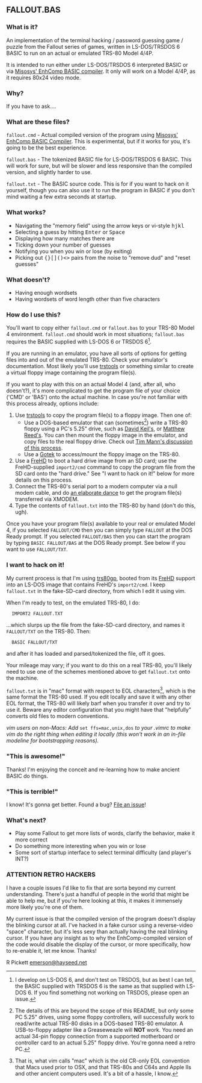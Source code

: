 ## FALLOUT.BAS

### What is it?

An implementation of the terminal hacking / password guessing game / puzzle from the Fallout series of games, written in LS-DOS/TRSDOS 6 BASIC to run on an actual or emulated TRS-80 Model 4/4P.

It is intended to run either under LS-DOS/TRSDOS 6 interpreted BASIC or via [Misosys' EnhComp BASIC compiler](https://www.tim-mann.org/misosys.html#down).  It only will work on a Model 4/4P, as it requires 80x24 video mode.

### Why?

If you have to ask....

### What are these files?

``fallout.cmd`` - Actual compiled version of the program using [Misosys' EnhComp BASIC Compiler](https://www.tim-mann.org/misosys.html#down).  This is experimental, but if it works for you, it's going to be the best experience.

``fallout.bas`` - The tokenized BASIC file for LS-DOS/TRSDOS 6 BASIC.  This will work for sure, but will be slower and less responsive than the compiled version, and slightly harder to use.

``fallout.txt`` - The BASIC source code.  This is for if you want to hack on it yourself, though you can also use it to run the program in BASIC if you don't mind waiting a few extra seconds at startup.

### What works?

* Navigating the "memory field" using the arrow keys or vi-style <kbd>h</kbd><kbd>j</kbd><kbd>k</kbd><kbd>l</kbd>
* Selecting a guess by hitting <kbd>Enter</kbd> or <kbd>Space</kbd>
* Displaying how many matches there are
* Ticking down your number of guesses
* Notifying you when you win or lose (by exiting)
* Picking out <kbd>{</kbd><kbd>}</kbd><kbd>[</kbd><kbd>]</kbd><kbd>(</kbd><kbd>)</kbd><kbd>&lt;</kbd><kbd>&gt;</kbd> pairs from the noise to "remove dud" and "reset guesses"

### What doesn't?

* Having enough wordsets
* Having wordsets of word length other than five characters

### How do I use this?

You'll want to copy either ``fallout.cmd`` or ``fallout.bas`` to your TRS-80 Model 4 environment.  ``fallout.cmd`` should work in most situations;  ``fallout.bas`` requires the BASIC supplied with LS-DOS 6 or TRSDOS 6[^1].

If you are running in an emulator, you have all sorts of options for getting files into and out of the emulated TRS-80.  Check your emulator's documentation.  Most likely you'll use [trstools](http://www.trs-80emulators.com/trstools/) or something similar to create a virtual floppy image containing the program file(s).

If you want to play with this on an actual Model 4 (and, after all, who doesn't?), it's more complicated to get the program file of your choice ('CMD' or 'BAS') onto the actual machine.  In case you're not familiar with this process already, options include:

1. Use [trstools](http://www.trs-80emulators.com/trstools/) to copy the program file(s) to a floppy image.  Then one of:
    * Use a DOS-based emulator that can (sometimes[^2]) write a TRS-80 floppy using a PC's 5.25" drive, such as [David Keil's](http://cpmarchives.classiccmp.org/trs80/mirrors/www.discover-net.net/~dmkeil/trs80/model4.htm), or [Matthew Reed's](http://www.trs-80emulators.com/m4/).  You can then mount the floppy image in the emulator, and copy files to the real floppy drive.  Check out [Tim Mann's discussion of this process](https://www.tim-mann.org/trs80faq.html#[7]).
    * Use a [Gotek](https://github.com/GrantMeStrength/TRS80gotek/tree/master) to access/mount the floppy image on the TRS-80.
2. Use a [FreHD](https://www.vecoven.com/trs80/trs80.html) to boot a hard drive image from an SD card;  use the FreHD-supplied ``import2/cmd`` command to copy the program file from the SD card onto the "hard drive."  See "I want to hack on it!" below for more details on this process.
3. Connect the TRS-80's serial port to a modern computer via a null modem cable, and do [an elaborate dance](https://www.vintagevolts.com/getting-software-running-on-my-trs-80-model-iv/) to get the program file(s) transferred via XMODEM.
4. Type the contents of ``fallout.txt`` into the TRS-80 by hand (don't do this, ugh).

Once you have your program file(s) available to your real or emulated Model 4, if you selected ``FALLOUT/CMD`` then you can simply type ``FALLOUT`` at the DOS Ready prompt.  If you selected ``FALLOUT/BAS`` then you can start the program by typing ``BASIC FALLOUT/BAS`` at the DOS Ready prompt.  See below if you want to use ``FALLOUT/TXT``.

### I want to hack on it!

My current process is that I'm using [trs80gp](http://48k.ca/trs80gp.html), booted from its [FreHD](https://www.vecoven.com/trs80/trs80.html) support into an LS-DOS image that contains FreHD's ``import2/cmd``.  I keep ``fallout.txt`` in the fake-SD-card directory, from which I edit it using vim.

When I'm ready to test, on the emulated TRS-80, I do:
```
  IMPORT2 FALLOUT.TXT
```
...which slurps up the file from the fake-SD-card directory, and names it ``FALLOUT/TXT`` on the TRS-80.  Then:
```
  BASIC FALLOUT/TXT
```
and after it has loaded and parsed/tokenized the file, off it goes.

Your mileage may vary;  if you want to do this on a real TRS-80, you'll likely need to use one of the schemes mentioned above to get ``fallout.txt`` onto the machine.

``fallout.txt`` is in "mac" format with respect to EOL characters[^3], which is the same format the TRS-80 used.  If you edit locally and save it with any other EOL format, the TRS-80 will likely barf when you transfer it over and try to use it.  Beware any editor configuration that you might have that "helpfully" converts old files to modern conventions.

<i>vim users on non-Macs:  Add </i>``set ffs=mac,unix,dos``<i> to your .vimrc to make vim do the right thing when editing it locally (this won't work in an in-file modeline for bootstrapping reasons).</i>


### "This is awesome!"

Thanks!  I'm enjoying the conceit and re-learning how to make ancient BASIC do things.

### "This is terrible!"

I know!  It's gonna get better.  Found a bug?  [File an issue](https://github.com/emersonrp/fallout.bas/issues)!

### What's next?

* Play some Fallout to get more lists of words, clarify the behavior, make it more correct
* Do something more interesting when you win or lose
* Some sort of startup interface to select terminal difficulty (and player's INT?)

### ATTENTION RETRO HACKERS

I have a couple issues I'd like to fix that are sorta beyond my current understanding.  There's just a handful of people in the world that might be able to help me, but if you're here looking at this, it makes it immensely more likely you're one of them.

My current issue is that the compiled version of the program doesn't display the blinking cursor at all.  I've hacked in a fake cursor using a reverse-video "space" character, but it's less sexy than actually having the real blinking cursor.  If you have any insight as to why the EnhComp-compiled version of the code would disable the display of the cursor, or more specifically, how to re-enable it, let me know.  Thanks!


[^1]: I develop on LS-DOS 6, and don't test on TRSDOS, but as best I can tell, the BASIC supplied with TRSDOS 6 is the same as that supplied with LS-DOS 6.  If you find something not working on TRSDOS, please open an issue.

[^2]: The details of this are beyond the scope of this README, but only some PC 5.25" drives, using some floppy controllers, will successfully work to read/write actual TRS-80 disks in a DOS-based TRS-80 emulator.  A USB-to-floppy adapter like a Greaseweazle will <b>NOT</b> work.  You need an actual 34-pin floppy connection from a supported motherboard or controller card to an actual 5.25" floppy drive.  You're gonna need a retro PC.

[^3]: That is, what vim calls "mac" which is the old CR-only EOL convention that Macs used prior to OSX, and that TRS-80s and C64s and Apple IIs and other ancient computers used.  It's a bit of a hassle, I know.

R Pickett emerson@hayseed.net
